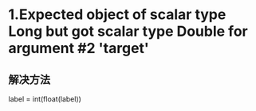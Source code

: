 # 1.Expected object of scalar type Long but got scalar type Double for argument #2 'target'

## 解决方法

label = int(float(label))

